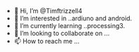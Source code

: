 - 👋 Hi, I’m @Timftrizzell4
- 👀 I’m interested in ..ardiuno and android.
- 🌱 I’m currently learning ..processing3.
- 💞️ I’m looking to collaborate on ...
- 📫 How to reach me ...

<!---
Timftrizzell4/Timftrizzell4 is a ✨ special ✨ repository because its `README.md` (this file) appears on your GitHub profile.
You can click the Preview link to take a look at your changes.
--->
